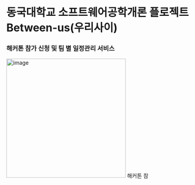 # 동국대학교 소프트웨어공학개론 플로젝트 Between-us(우리사이)

### 해커톤 참가 신청 및 팀 별 일정관리 서비스
<img width="312" alt="image" src="https://user-images.githubusercontent.com/59231609/230703123-e55a4fa6-d458-4b4e-a28d-c4ece045acf2.png">
해커톤 참
